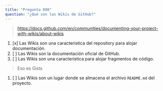 ```yaml
---
title: "Pregunta 098"
question: "¿Qué son las Wikis de GitHub?"
---
```



> https://docs.github.com/en/communities/documenting-your-project-with-wikis/about-wikis
1. [x] Las Wikis son una característica del repository para alojar documentación.
1. [ ] Las Wikis son la documentación oficial de GitHub.
1. [ ] Las Wikis son una característica para alojar fragmentos de código.
> Eso es Gists
1. [ ] Las Wikis son un lugar donde se almacena el archivo `README.md` del proyecto.
